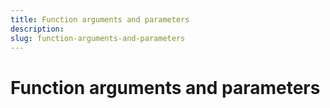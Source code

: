 ```yaml
---
title: Function arguments and parameters
description: 
slug: function-arguments-and-parameters
---
```


# Function arguments and parameters

